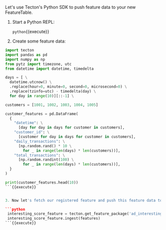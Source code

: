 Let's use Tecton's Python SDK to push feature data to your new FeatureTable.

1. Start a Python REPL:

   `python`{{execute}}

2. Create some feature data:

  ```python
  import tecton
  import pandas as pd
  import numpy as np
  from pytz import timezone, utc
  from datetime import datetime, timedelta

  days = [ \
    datetime.utcnow() \
    .replace(hour=0, minute=0, second=0, microsecond=0) \
    .replace(tzinfo=utc) - timedelta(day) \
    for day in range(10)][::-1] \

  customers = [1001, 1002, 1003, 1004, 1005]

  customer_features = pd.DataFrame(
    {
      "datetime": \
        [day for day in days for customer in customers],
      "customer_id": \
        [customer for day in days for customer in customers],
      "daily_transactions": \
        [np.random.rand() * 10 \
          for _ in range(len(days) * len(customers))],
      "total_transactions": \
        [np.random.randint(100) \
          for _ in range(len(days) * len(customers))],
    }
  )

  print(customer_features.head(10))
  ```{{execute}}


3. Now let's fetch our registered feature and push this feature data to it:

  ```python
   interesting_score_feature = tecton.get_feature_package('ad_interesting_score')
   interesting_score_feature.ingest(features)
  ```{{execute}}
